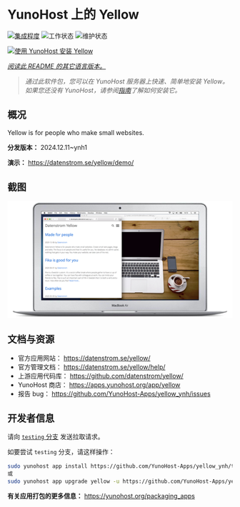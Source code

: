 <!--
注意：此 README 由 <https://github.com/YunoHost/apps/tree/master/tools/readme_generator> 自动生成
请勿手动编辑。
-->

# YunoHost 上的 Yellow

[![集成程度](https://apps.yunohost.org/badge/integration/yellow)](https://ci-apps.yunohost.org/ci/apps/yellow/)
![工作状态](https://apps.yunohost.org/badge/state/yellow)
![维护状态](https://apps.yunohost.org/badge/maintained/yellow)

[![使用 YunoHost 安装 Yellow](https://install-app.yunohost.org/install-with-yunohost.svg)](https://install-app.yunohost.org/?app=yellow)

*[阅读此 README 的其它语言版本。](./ALL_README.md)*

> *通过此软件包，您可以在 YunoHost 服务器上快速、简单地安装 Yellow。*  
> *如果您还没有 YunoHost，请参阅[指南](https://yunohost.org/install)了解如何安装它。*

## 概况

Yellow is for people who make small websites.

**分发版本：** 2024.12.11~ynh1

**演示：** <https://datenstrom.se/yellow/demo/>

## 截图

![Yellow 的截图](./doc/screenshots/datenstrom-yellow-en.png)

## 文档与资源

- 官方应用网站： <https://datenstrom.se/yellow/>
- 官方管理文档： <https://datenstrom.se/yellow/help/>
- 上游应用代码库： <https://github.com/datenstrom/yellow/>
- YunoHost 商店： <https://apps.yunohost.org/app/yellow>
- 报告 bug： <https://github.com/YunoHost-Apps/yellow_ynh/issues>

## 开发者信息

请向 [`testing` 分支](https://github.com/YunoHost-Apps/yellow_ynh/tree/testing) 发送拉取请求。

如要尝试 `testing` 分支，请这样操作：

```bash
sudo yunohost app install https://github.com/YunoHost-Apps/yellow_ynh/tree/testing --debug
或
sudo yunohost app upgrade yellow -u https://github.com/YunoHost-Apps/yellow_ynh/tree/testing --debug
```

**有关应用打包的更多信息：** <https://yunohost.org/packaging_apps>
